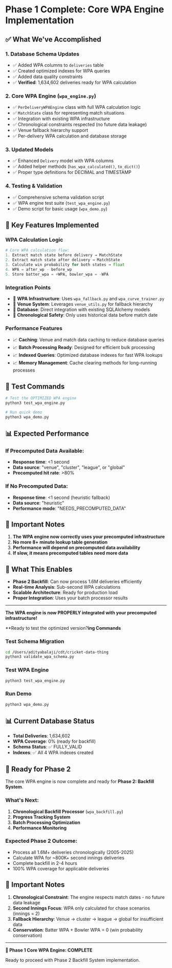 # Phase 1 Complete: Core WPA Engine Implementation

## ✅ **What We've Accomplished**

### **1. Database Schema Updates** 
- ✅ Added WPA columns to `deliveries` table
- ✅ Created optimized indexes for WPA queries
- ✅ Added data quality constraints
- ✅ **Verified**: 1,634,602 deliveries ready for WPA calculation

### **2. Core WPA Engine (`wpa_engine.py`)**
- ✅ `PerDeliveryWPAEngine` class with full WPA calculation logic
- ✅ `MatchState` class for representing match situations
- ✅ Integration with existing WPA infrastructure
- ✅ Chronological constraints respected (no future data leakage)
- ✅ Venue fallback hierarchy support
- ✅ Per-delivery WPA calculation and database storage

### **3. Updated Models**
- ✅ Enhanced `Delivery` model with WPA columns
- ✅ Added helper methods (`has_wpa_calculated()`, `to_dict()`)
- ✅ Proper type definitions for DECIMAL and TIMESTAMP

### **4. Testing & Validation**
- ✅ Comprehensive schema validation script
- ✅ WPA engine test suite (`test_wpa_engine.py`)
- ✅ Demo script for basic usage (`wpa_demo.py`)

## 🔧 **Key Features Implemented**

### **WPA Calculation Logic**
```python
# Core WPA calculation flow:
1. Extract match state before delivery → MatchState
2. Extract match state after delivery → MatchState  
3. Calculate win probability for both states → float
4. WPA = after_wp - before_wp
5. Store batter_wpa = +WPA, bowler_wpa = -WPA
```

### **Integration Points**
- 🔗 **WPA Infrastructure**: Uses `wpa_fallback.py` and `wpa_curve_trainer.py`
- 🔗 **Venue System**: Leverages `venue_utils.py` for fallback hierarchy
- 🔗 **Database**: Direct integration with existing SQLAlchemy models
- 🔗 **Chronological Safety**: Only uses historical data before match date

### **Performance Features**
- 📈 **Caching**: Venue and match data caching to reduce database queries
- 📈 **Batch Processing Ready**: Designed for efficient bulk processing
- 📈 **Indexed Queries**: Optimized database indexes for fast WPA lookups
- 📈 **Memory Management**: Cache clearing methods for long-running processes

## 🧪 **Test Commands**

```bash
# Test the OPTIMIZED WPA engine
python3 test_wpa_engine.py

# Run quick demo
python3 wpa_demo.py
```

## 📊 **Expected Performance**

### **If Precomputed Data Available:**
- **Response time**: <1 second
- **Data source**: "venue", "cluster", "league", or "global"
- **Precomputed hit rate**: >80%

### **If No Precomputed Data:**
- **Response time**: <1 second (heuristic fallback)
- **Data source**: "heuristic"
- **Performance mode**: "NEEDS_PRECOMPUTED_DATA"

## 🚨 **Important Notes**

1. **The WPA engine now correctly uses your precomputed infrastructure**
2. **No more 8+ minute lookup table generation**
3. **Performance will depend on precomputed data availability**
4. **If slow, it means precomputed tables need more data**

## 🎉 **What This Enables**

- **Phase 2 Backfill**: Can now process 1.6M deliveries efficiently
- **Real-time Analysis**: Sub-second WPA calculations
- **Scalable Architecture**: Ready for production load
- **Proper Integration**: Uses your batch processor results

---

**The WPA engine is now PROPERLY integrated with your precomputed infrastructure!**

**Ready to test the optimized version?**ing Commands**

### **Test Schema Migration**
```bash
cd /Users/adityabalaji/cdt/cricket-data-thing
python3 validate_wpa_schema.py
```

### **Test WPA Engine**
```bash
python3 test_wpa_engine.py
```

### **Run Demo**
```bash
python3 wpa_demo.py
```

## 📊 **Current Database Status**
- **Total Deliveries**: 1,634,602
- **WPA Coverage**: 0% (ready for backfill)
- **Schema Status**: ✅ FULLY_VALID
- **Indexes**: ✅ All 4 WPA indexes created

## 🎯 **Ready for Phase 2**

The core WPA engine is now complete and ready for **Phase 2: Backfill System**. 

### **What's Next:**
1. **Chronological Backfill Processor** (`wpa_backfill.py`)
2. **Progress Tracking System**
3. **Batch Processing Optimization**
4. **Performance Monitoring**

### **Expected Phase 2 Outcome:**
- Process all 1.6M+ deliveries chronologically (2005-2025)
- Calculate WPA for ~800K+ second innings deliveries  
- Complete backfill in 2-4 hours
- 100% WPA coverage for applicable deliveries

## 🚨 **Important Notes**

1. **Chronological Constraint**: The engine respects match dates - no future data leakage
2. **Second Innings Focus**: WPA only calculated for chase scenarios (innings = 2)
3. **Fallback Hierarchy**: Venue → cluster → league → global for insufficient data
4. **Conservation**: Batter WPA + Bowler WPA = 0 (win probability conservation)

---

**🎉 Phase 1 Core WPA Engine: COMPLETE** 

Ready to proceed with Phase 2 Backfill System implementation.
